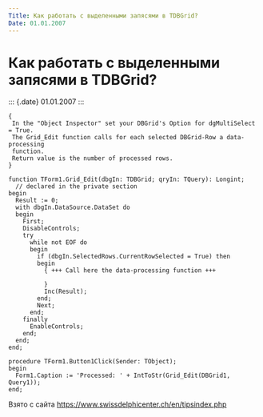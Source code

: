 ```yaml
---
Title: Как работать с выделенными запясями в TDBGrid?
Date: 01.01.2007
---
```



Как работать с выделенными запясями в TDBGrid?
==============================================

::: {.date}
01.01.2007
:::

    {
     In the "Object Inspector" set your DBGrid's Option for dgMultiSelect = True.
     The Grid_Edit function calls for each selected DBGrid-Row a data-processing
     function.
     Return value is the number of processed rows.
    }
     
    function TForm1.Grid_Edit(dbgIn: TDBGrid; qryIn: TQuery): Longint;
      // declared in the private section
    begin
      Result := 0;
      with dbgIn.DataSource.DataSet do
      begin
        First;
        DisableControls;
        try
          while not EOF do
          begin
            if (dbgIn.SelectedRows.CurrentRowSelected = True) then
            begin
              { +++ Call here the data-processing function +++
     
              }
              Inc(Result);
            end;
            Next;
          end;
        finally
          EnableControls;
        end;
      end;
    end;
     
    procedure TForm1.Button1Click(Sender: TObject);
    begin
      Form1.Caption := 'Processed: ' + IntToStr(Grid_Edit(DBGrid1, Query1));
    end;

Взято с сайта <https://www.swissdelphicenter.ch/en/tipsindex.php>
